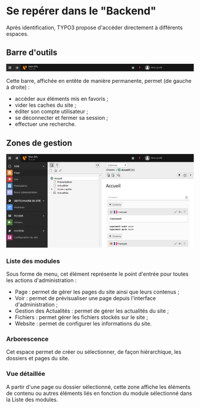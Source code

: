 # Se repérer dans le "Backend"

Après identification, TYPO3 propose d'accéder directement à différents espaces.

## Barre d'outils

![La barre d&apos;outils de TYPO3](../.gitbook/assets/image%20%282%29.png)

Cette barre, affichée en entête de manière permanente, permet \(de gauche à droite\) :

* accéder aux éléments mis en favoris ;
* vider les caches du site ;
* éditer son compte utilisateur ;
* se déconnecter et fermer sa session ;
* effectuer une recherche.

## Zones de gestion

![De gauche &#xE0; droite : Liste de modules / Arborescence / Vue d&#xE9;taill&#xE9;e](../.gitbook/assets/image%20%285%29.png)

### Liste des modules

Sous forme de menu, cet élément représente le point d'entrée pour toutes les actions d'administration :

* Page : permet de gérer les pages du site ainsi que leurs contenus ;
* Voir : permet de prévisualiser une page depuis l'interface d'administration ;
* Gestion des Actualités : permet de gérer les actualités du site ;
* Fichiers : permet gérer les fichiers stockés sur le site ;
* Website : permet de configurer les informations du site.

### Arborescence

Cet espace permet de créer ou sélectionner, de façon hiérarchique, les dossiers et pages du site.

### Vue détaillée

A partir d'une page ou dossier sélectionné, cette zone affiche les éléments de contenu ou autres éléments liés en fonction du module sélectionné dans la Liste des modules.

